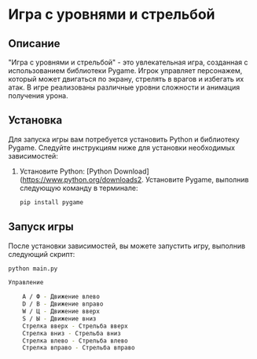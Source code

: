 # Игра с уровнями и стрельбой

## Описание
"Игра с уровнями и стрельбой" - это увлекательная игра, созданная с использованием библиотеки Pygame. Игрок управляет персонажем, который может двигаться по экрану, стрелять в врагов и избегать их атак. В игре реализованы различные уровни сложности и анимация получения урона.

## Установка
Для запуска игры вам потребуется установить Python и библиотеку Pygame. Следуйте инструкциям ниже для установки необходимых зависимостей:

1. Установите Python: [Python Download](https://www.python.org/downloads2. Установите Pygame, выполнив следующую команду в терминале:
    ```bash
    pip install pygame
    ```

## Запуск игры
После установки зависимостей, вы можете запустить игру, выполнив следующий скрипт:

```bash
python main.py

Управление

    A / Ф - Движение влево
    D / В - Движение вправо
    W / Ц - Движение вверх
    S / Ы - Движение вниз
    Стрелка вверх - Стрельба вверх
    Стрелка вниз - Стрельба вниз
    Стрелка влево - Стрельба влево
    Стрелка вправо - Стрельба вправо
